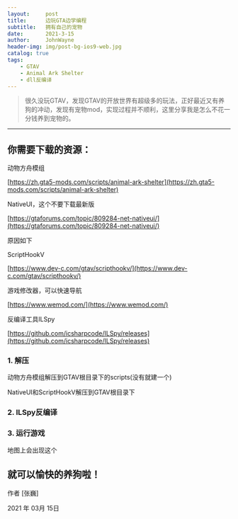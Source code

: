 ```yaml
---
layout:     post
title:      边玩GTA边学编程
subtitle:   拥有自己的宠物
date:       2021-3-15
author:     JohnWayne
header-img: img/post-bg-ios9-web.jpg
catalog: true
tags:
    - GTAV
    - Animal Ark Shelter
    - dll反编译
---
```


>很久没玩GTAV，发现GTAV的开放世界有超级多的玩法，正好最近又有养狗的冲动，发现有宠物mod，实现过程并不顺利，这里分享我是怎么不花一分钱养到宠物的。

------

## 你需要下载的资源：
动物方舟模组

[https://zh.gta5-mods.com/scripts/animal-ark-shelter](https://zh.gta5-mods.com/scripts/animal-ark-shelter)

NativeUI，这个不要下载最新版

[https://gtaforums.com/topic/809284-net-nativeui/](https://gtaforums.com/topic/809284-net-nativeui/)

原因如下

ScriptHookV

[https://www.dev-c.com/gtav/scripthookv/](https://www.dev-c.com/gtav/scripthookv/)

游戏修改器，可以快速导航

[https://www.wemod.com/](https://www.wemod.com/)

反编译工具ILSpy

[https://github.com/icsharpcode/ILSpy/releases](https://github.com/icsharpcode/ILSpy/releases)
### 1. 解压
动物方舟模组解压到GTAV根目录下的scripts(没有就建一个)

NativeUI和ScriptHookV解压到GTAV根目录下

### 2. ILSpy反编译


### 3. 运行游戏
地图上会出现这个

就可以愉快的养狗啦！
------

作者 [张巍]

2021 年 03月 15日    


